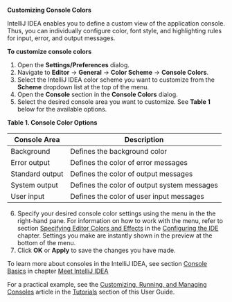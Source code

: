 **Customizing Console Colors**

IntelliJ IDEA enables you to define a custom view of the application console. Thus, you can individually configure color, font style, and highlighting rules for input, error, and output messages. 

**To customize console colors**

 1. Open the **Settings/Preferences** dialog.
 2. Navigate to **Editor** -> **General** -> **Color Scheme** -> **Console Colors**. 
 3. Select the IntelliJ IDEA color scheme you want to customize from the **Scheme** dropdown list at the top of the menu.
 4. Open the **Console** section in the **Console Colors** dialog.
 5. Select the desired console area you want to customize. See **Table 1** below for the available options. 
 
 **Table 1. Console Color Options** 

|Console Area|  Description|
|--|--|
| Background| Defines the background color |
| Error output | Defines the color of error messages |
| Standard output | Defines the color of output messages  |
| System output | Defines the color of output system messages |
| User input| Defines the color of user input messages |
 
 6. Specify your desired console color settings using the menu in the the right-hand pane. For information on how to work with the menu, refer to section [Specifying Editor Colors and Effects](ColorTool.md) in the [Configuring the IDE](ConfiguringIDE.md) chapter. Settings you make are instantly shown in the preview at the bottom of the menu.
 7. Click **OK** or **Apply** to save the changes you have made.

To learn more about consoles in the IntelliJ IDEA, see section [Console Basics](UsingConsole.md) in chapter [Meet IntelliJ IDEA ](RunningApplications.md)

For a practical example, see the [Customizing, Running, and Managing Consoles](HowTo.md) article in the [Tutorials](Tutorials.md) section of this User Guide.
